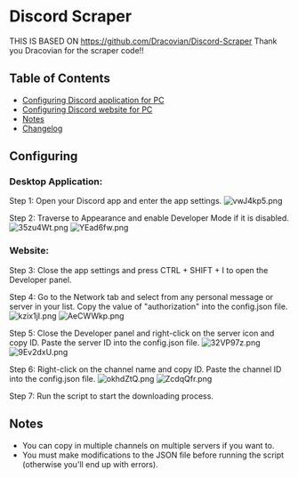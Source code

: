 # Discord Scraper

THIS IS BASED ON https://github.com/Dracovian/Discord-Scraper
Thank you Dracovian for the scraper code!!

## Table of Contents
* [Configuring Discord application for PC](#desktop-application)
* [Configuring Discord website for PC](#website)
* [Notes](#notes)
* [Changelog](#changelog)

## Configuring

### Desktop Application:

Step 1:
Open your Discord app and enter the app settings.
![vwJ4kp5.png](https://i.imgur.com/vwJ4kp5.png "Step 1")

Step 2:
Traverse to Appearance and enable Developer Mode if it is disabled.
![35zu4Wt.png](https://i.imgur.com/35zu4Wt.png "Step 2a")
![YEad6fw.png](https://i.imgur.com/YEad6fw.png "Step 2b")

### Website:

Step 3:
Close the app settings and press CTRL + SHIFT + I to open the Developer panel.

Step 4:
Go to the Network tab and select from any personal message or server in your list.
Copy the value of "authorization" into the config.json file.
![kzix1jI.png](https://i.imgur.com/kzix1jI.png "Step 4a")
![AeCWWkp.png](https://i.imgur.com/AeCWWkp.png "Step 4b")

Step 5:
Close the Developer panel and right-click on the server icon and copy ID.
Paste the server ID into the config.json file.
![32VP97z.png](https://i.imgur.com/32VP97z.png "Step 5a")
![9Ev2dxU.png](https://i.imgur.com/9Ev2dxU.png "Step 5b")

Step 6:
Right-click on the channel name and copy ID.
Paste the channel ID into the config.json file.
![okhdZtQ.png](https://i.imgur.com/okhdZtQ.png "Step 6a")
![ZcdqQfr.png](https://i.imgur.com/ZcdqQfr.png "Step 6b")

Step 7:
Run the script to start the downloading process.

## Notes

* You can copy in multiple channels on multiple servers if you want to.
* You must make modifications to the JSON file before running the script (otherwise you'll end up with errors).
